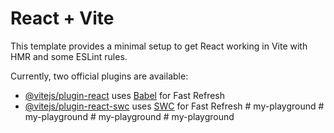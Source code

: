 # React + Vite

This template provides a minimal setup to get React working in Vite with HMR and some ESLint rules.

Currently, two official plugins are available:

- [@vitejs/plugin-react](https://github.com/vitejs/vite-plugin-react/blob/main/packages/plugin-react/README.md) uses [Babel](https://babeljs.io/) for Fast Refresh
- [@vitejs/plugin-react-swc](https://github.com/vitejs/vite-plugin-react-swc) uses [SWC](https://swc.rs/) for Fast Refresh
#   m y - p l a y g r o u n d  
 #   m y - p l a y g r o u n d  
 #   m y - p l a y g r o u n d  
 #   m y - p l a y g r o u n d  
 